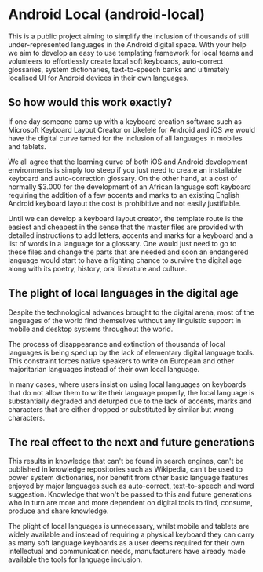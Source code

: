 Android Local (android-local)
=======================================

This is a public project aiming to simplify the inclusion of thousands of still under-represented languages in the Android digital space. With your help we aim to develop an easy to use templating framework for local teams and volunteers to effortlessly create local soft keyboards, auto-correct glossaries, system dictionaries, text-to-speech banks and ultimately localised UI for Android devices in their own languages.

So how would this work exactly?
-------------------------------------------

If one day someone came up with a keyboard creation software such as Microsoft Keyboard Layout Creator or Ukelele for Android and iOS we would have the digital curve tamed for the inclusion of all languages in mobiles and tablets.

We all agree  that the learning curve of both iOS and Android development environments is simply too steep if you just need to create an installable keyboard and auto-correction glossary. On the other hand, at a cost of normally $3.000 for the development of an African language soft keyboard requiring the addition of a few accents and marks to an existing English Android keyboard layout the cost is prohibitive and not easily justifiable.

Until we can develop a keyboard layout creator, the template route is the easiest and cheapest in the sense that the master files are provided with detailed instructions to add letters, accents and marks for a keyboard and a list of words in a language for a glossary. One would just need to go to these files and change the parts that are needed and soon an endangered language would start to have a fighting chance to survive the digital age along with its poetry, history, oral literature and culture.


The plight of local languages in the digital age
--------------------------------------------------------------

Despite the technological advances brought to the digital arena, most of the languages of the world find themselves without any linguistic support in mobile and desktop systems throughout the world.

The process of disappearance and extinction of thousands of local languages is being sped up by the lack of elementary digital language tools. This constraint forces native speakers to write on European and other majoritarian languages instead of their own local language.

In many cases, where users insist on using local languages on keyboards that do not allow them to write their language properly, the local language is substantially degraded and deturped due to the lack of accents, marks and characters that are either dropped or substituted by similar but wrong characters. 

The real effect to the next and future generations
-----------------------------------------------------------------

This results in knowledge that can't be found in search engines, can't be published in knowledge repositories such as Wikipedia, can't be used to power system dictionaries, nor benefit from other basic language features enjoyed by major languages such as auto-correct, text-to-speech and word suggestion. Knowledge that won't be passed to this and future generations who in turn are more and more dependent on digital tools to find, consume, produce and share knowledge.

The plight of local languages is unnecessary, whilst mobile and tablets are widely available and instead of requiring a physical keyboard they can carry as many soft language keyboards as a user deems required for their own intellectual and communication needs, manufacturers have already made available the tools for language inclusion. 
